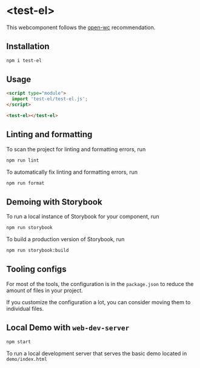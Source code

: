 # \<test-el>

This webcomponent follows the [open-wc](https://github.com/open-wc/open-wc) recommendation.

## Installation

```bash
npm i test-el
```

## Usage

```html
<script type="module">
  import 'test-el/test-el.js';
</script>

<test-el></test-el>
```

## Linting and formatting

To scan the project for linting and formatting errors, run

```bash
npm run lint
```

To automatically fix linting and formatting errors, run

```bash
npm run format
```

## Demoing with Storybook

To run a local instance of Storybook for your component, run

```bash
npm run storybook
```

To build a production version of Storybook, run

```bash
npm run storybook:build
```


## Tooling configs

For most of the tools, the configuration is in the `package.json` to reduce the amount of files in your project.

If you customize the configuration a lot, you can consider moving them to individual files.

## Local Demo with `web-dev-server`

```bash
npm start
```

To run a local development server that serves the basic demo located in `demo/index.html`
